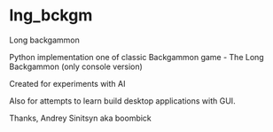 lng_bckgm
=========
Long backgammon

Python implementation one of classic Backgammon game - The Long Backgammon (only console version)

Created for experiments with AI

Also for attempts to learn build desktop applications with GUI.

Thanks, Andrey Sinitsyn aka boombick
